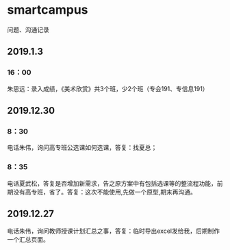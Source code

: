 # smartcampus
问题、沟通记录
## 2019.1.3
### 16：00 
朱思远：录入成绩，《美术欣赏》共3个班，少2个班（专会191、专信息191）
## 2019.12.30
### 8：30 
电话朱伟，询问高专班公选课如何选课，答复：找夏总；
### 8：35 
电话夏武松，答复是否增加新需求，告之原方案中有包括选课等的整流程功能，前期没有高专班，省了。答复：这次不能使用,先做一个原型,期末再沟通。

## 2019.12.27
电话朱伟，询问教师授课计划汇总之事，答复：临时导出excel发给我，后期制作一个汇总页面。
